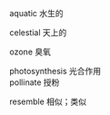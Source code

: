 aquatic 水生的      

celestial 天上的   

ozone 臭氧    

photosynthesis 光合作用      
pollinate 授粉     

resemble 相似；类似     



